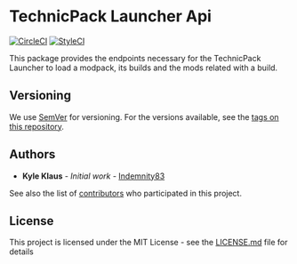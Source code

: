 # TechnicPack Launcher Api

[![CircleCI](https://circleci.com/gh/TechnicPack/launcher-api.svg?style=shield)](https://circleci.com/gh/TechnicPack/launcher-api) [![StyleCI](https://styleci.io/repos/7548986/shield)](https://styleci.io/repos/127381550)

This package provides the endpoints necessary for the TechnicPack Launcher to
load a modpack, its builds and the mods related with a build.

## Versioning

We use [SemVer](http://semver.org/) for versioning. For the versions available, see the [tags on this repository](https://github.com/technicpack/launcher-api/tags).

## Authors

* **Kyle Klaus** - *Initial work* - [Indemnity83](https://github.com/indemnity83)

See also the list of [contributors](https://github.com/technicpack/launcher-api/contributors) who participated in this project.

## License

This project is licensed under the MIT License - see the [LICENSE.md](LICENSE.md) file for details

